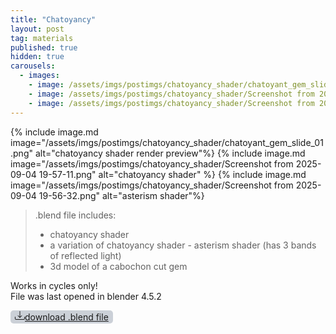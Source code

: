 ```yaml
---
title: "Chatoyancy"
layout: post
tag: materials
published: true
hidden: true
carousels:
  - images: 
    - image: /assets/imgs/postimgs/chatoyancy_shader/chatoyant_gem_slide_01.png
    - image: /assets/imgs/postimgs/chatoyancy_shader/Screenshot from 2025-09-04 19-57-11.png
    - image: /assets/imgs/postimgs/chatoyancy_shader/Screenshot from 2025-09-04 19-56-32.png
---
```


{% include image.md image="/assets/imgs/postimgs/chatoyancy_shader/chatoyant_gem_slide_01.png" alt="chatoyancy shader render preview"%}
{% include image.md image="/assets/imgs/postimgs/chatoyancy_shader/Screenshot from 2025-09-04 19-57-11.png" alt="chatoyancy shader" %}
{% include image.md image="/assets/imgs/postimgs/chatoyancy_shader/Screenshot from 2025-09-04 19-56-32.png" alt="asterism shader"%}  

> .blend file includes:
> - chatoyancy shader
> - a variation of chatoyancy shader - asterism shader (has 3 bands of reflected light)
> - 3d model of a cabochon cut gem

Works in cycles only!  
File was last opened in blender 4.5.2  

<span style="background: #cbd0d7; border-radius: 5px; padding: 2px 7px;"><svg xmlns="http://www.w3.org/2000/svg" width="16" height="16" fill="currentColor" class="bi bi-download" viewBox="0 0 16 16">
  <path d="M.5 9.9a.5.5 0 0 1 .5.5v2.5a1 1 0 0 0 1 1h12a1 1 0 0 0 1-1v-2.5a.5.5 0 0 1 1 0v2.5a2 2 0 0 1-2 2H2a2 2 0 0 1-2-2v-2.5a.5.5 0 0 1 .5-.5"/>
  <path d="M7.646 11.854a.5.5 0 0 0 .708 0l3-3a.5.5 0 0 0-.708-.708L8.5 10.293V1.5a.5.5 0 0 0-1 0v8.793L5.354 8.146a.5.5 0 1 0-.708.708z"/>
</svg>[download .blend file](/assets/downloadable_assets/chatoyant_gem_shader.blend)</span>
